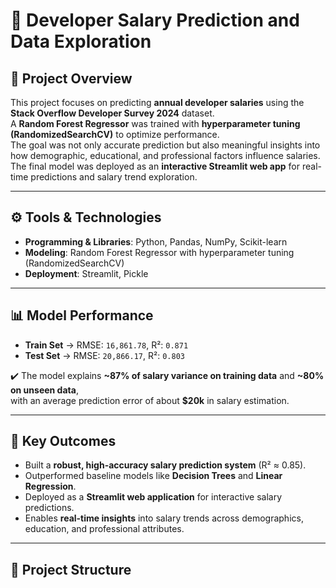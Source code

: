 # 💼 Developer Salary Prediction and Data Exploration

## 📌 Project Overview
This project focuses on predicting **annual developer salaries** using the **Stack Overflow Developer Survey 2024** dataset.  
A **Random Forest Regressor** was trained with **hyperparameter tuning (RandomizedSearchCV)** to optimize performance.  
The goal was not only accurate prediction but also meaningful insights into how demographic, educational, and professional factors influence salaries.  
The final model was deployed as an **interactive Streamlit web app** for real-time predictions and salary trend exploration.

---

## ⚙️ Tools & Technologies
- **Programming & Libraries**: Python, Pandas, NumPy, Scikit-learn  
- **Modeling**: Random Forest Regressor with hyperparameter tuning (RandomizedSearchCV)  
- **Deployment**: Streamlit, Pickle  

---

## 📊 Model Performance
- **Train Set** → RMSE: `16,861.78`, R²: `0.871`  
- **Test Set** → RMSE: `20,866.17`, R²: `0.803`  

✔️ The model explains **~87% of salary variance on training data** and **~80% on unseen data**,  
with an average prediction error of about **$20k** in salary estimation.

---

## 🚀 Key Outcomes
- Built a **robust, high-accuracy salary prediction system** (R² ≈ 0.85).  
- Outperformed baseline models like **Decision Trees** and **Linear Regression**.  
- Deployed as a **Streamlit web application** for interactive salary predictions.  
- Enables **real-time insights** into salary trends across demographics, education, and professional attributes.  

---

## 📂 Project Structure

